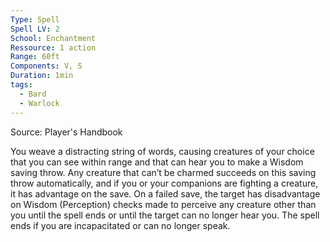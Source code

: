 ```yaml
---
Type: Spell
Spell LV: 2
School: Enchantment
Ressource: 1 action
Range: 60ft
Components: V, S
Duration: 1min
tags:
  - Bard
  - Warlock
---
```

Source: Player's Handbook

You weave a distracting string of words, causing creatures of your choice that you can see within range and that can hear you to make a Wisdom saving throw. Any creature that can’t be charmed succeeds on this saving throw automatically, and if you or your companions are fighting a creature, it has advantage on the save. On a failed save, the target has disadvantage on Wisdom (Perception) checks made to perceive any creature other than you until the spell ends or until the target can no longer hear you. The spell ends if you are incapacitated or can no longer speak.